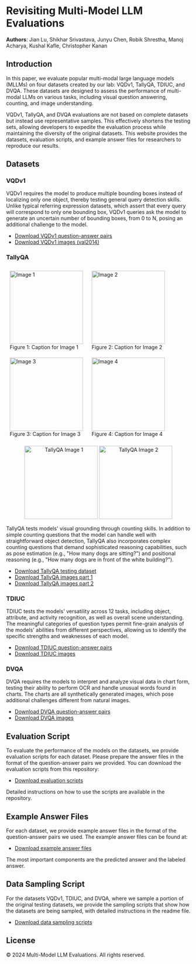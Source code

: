 # Revisiting Multi-Model LLM Evaluations

**Authors**: Jian Lu, Shikhar Srivastava, Junyu Chen, Robik Shrestha, Manoj Acharya, Kushal Kafle, Christopher Kanan

## Introduction
In this paper, we evaluate popular multi-modal large language models (MLLMs) on four datasets created by our lab: VQDv1, TallyQA, TDIUC, and DVQA. These datasets are designed to assess the performance of multi-modal LLMs on various tasks, including visual question answering, counting, and image understanding. 

VQDv1, TallyQA, and DVQA evaluations are not based on complete datasets but instead use representative samples. This effectively shortens the testing sets, allowing developers to expedite the evaluation process while maintaining the diversity of the original datasets. This website provides the datasets, evaluation scripts, and example answer files for researchers to reproduce our results.

## Datasets

### VQDv1
VQDv1 requires the model to produce multiple bounding boxes instead of localizing only one object, thereby testing general query detection skills. Unlike typical referring expression datasets, which assert that every query will correspond to only one bounding box, VQDv1 queries ask the model to generate an uncertain number of bounding boxes, from 0 to N, posing an additional challenge to the model.

- [Download VQDv1 question-answer pairs](https://github.com/KevinLuJian/MLLM-evaluation/raw/main/VQDv1_sampling.json)
- [Download VQDv1 images (val2014)](http://images.cocodataset.org/zips/val2014.zip)

### TallyQA
<p align="center">
  <figure style="display:inline-block; margin:10px;">
    <img src="https://github.com/KevinLuJian/MLLMs_webpage/blob/main/images/image1.png" alt="Image 1" width="200"/>
    <figcaption>Figure 1: Caption for Image 1</figcaption>
  </figure>
  <figure style="display:inline-block; margin:10px;">
    <img src="https://github.com/KevinLuJian/MLLMs_webpage/blob/main/images/image2.png" alt="Image 2" width="200"/>
    <figcaption>Figure 2: Caption for Image 2</figcaption>
  </figure>
  <figure style="display:inline-block; margin:10px;">
    <img src="https://github.com/KevinLuJian/MLLMs_webpage/blob/main/images/image3.png" alt="Image 3" width="200"/>
    <figcaption>Figure 3: Caption for Image 3</figcaption>
  </figure>
  <figure style="display:inline-block; margin:10px;">
    <img src="https://github.com/KevinLuJian/MLLMs_webpage/blob/main/images/image4.png" alt="Image 4" width="200"/>
    <figcaption>Figure 4: Caption for Image 4</figcaption>
  </figure>
</p>

<p align="center">
  <img src="https://github.com/KevinLuJian/MLLMs_webpage/blob/main/images/TallyQA_image1.png" alt="TallyQA Image 1" width="200"/>
  <img src="https://github.com/KevinLuJian/MLLMs_webpage/blob/main/images/TallyQA_image2.png" alt="TallyQA Image 2" width="200"/>
</p>
TallyQA tests models' visual grounding through counting skills. In addition to simple counting questions that the model can handle well with straightforward object detection, TallyQA also incorporates complex counting questions that demand sophisticated reasoning capabilities, such as pose estimation (e.g., "How many dogs are sitting?") and positional reasoning (e.g., "How many dogs are in front of the white building?").

- [Download TallyQA testing dataset](https://github.com/KevinLuJian/MLLM-evaluation/raw/main/TallyQA_test.json)
- [Download TallyQA images part 1](https://cs.stanford.edu/people/rak248/VG_100K_2/images.zip)
- [Download TallyQA images part 2](https://cs.stanford.edu/people/rak248/VG_100K_2/images2.zip)

### TDIUC
TDIUC tests the models' versatility across 12 tasks, including object, attribute, and activity recognition, as well as overall scene understanding. The meaningful categories of question types permit fine-grain analysis of the models' abilities from different perspectives, allowing us to identify the specific strengths and weaknesses of each model.

- [Download TDIUC question-answer pairs](https://github.com/KevinLuJian/MLLM-evaluation/raw/main/TDIUC_sampling.json)
- [Download TDIUC images](https://drive.google.com/file/d/1Hevf7eQNzg-qlXbfz9nPbATmQciexkDp/view?usp=share_link)

### DVQA
DVQA requires the models to interpret and analyze visual data in chart form, testing their ability to perform OCR and handle unusual words found in charts. The charts are all synthetically generated images, which pose additional challenges different from natural images.

- [Download DVQA question-answer pairs](https://github.com/KevinLuJian/MLLM-evaluation/raw/main/DVQA_sampling.json)
- [Download DVQA images](https://drive.google.com/file/d/1iOSjgbqnTiLpMFuuRa3kIs3E_RxGkKmX/view?usp=share_link)

## Evaluation Script
To evaluate the performance of the models on the datasets, we provide evaluation scripts for each dataset. Please prepare the answer files in the format of the question-answer pairs we provided. You can download the evaluation scripts from this repository:

- [Download evaluation scripts](https://github.com/KevinLuJian/MLLM-evaluation/tree/main/eval_script)

Detailed instructions on how to use the scripts are available in the repository.

## Example Answer Files
For each dataset, we provide example answer files in the format of the question-answer pairs we used. The example answer files can be found at:

- [Download example answer files](https://github.com/KevinLuJian/MLLM-evaluation/tree/main/Evaluation_result(Ours))

The most important components are the predicted answer and the labeled answer.

## Data Sampling Script
For the datasets VQDv1, TDIUC, and DVQA, where we sample a portion of the original testing datasets, we provide the sampling scripts that show how the datasets are being sampled, with detailed instructions in the readme file.

- [Download data sampling scripts](https://github.com/KevinLuJian/MLLM-evaluation/tree/main/datasets_sampling)

## License
&copy; 2024 Multi-Model LLM Evaluations. All rights reserved.
